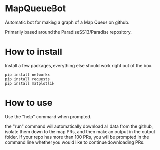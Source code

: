 # MapQueueBot
Automatic bot for making a graph of a Map Queue on github.

Primarily based around the ParadiseSS13/Paradise repository.

# How to install

Install a few packages, everything else should work right out of the box.
```
pip install networkx
pip install requests
pip install matplotlib
```

# How to use
Use the "help" command when prompted.

the "run" command will automatically download all data from the github, isolate them down to the map PRs, and then make an output in the output folder.
If your repo has more than 100 PRs, you will be prompted in the command line whether you would like to continue downloading PRs.
